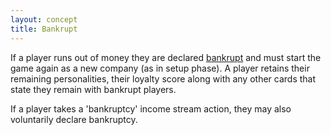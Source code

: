 ```yaml
---
layout: concept
title: Bankrupt
---
```



If a player runs out of money they are declared [bankrupt](concepts/bankrupt) and must start the game again as a new company (as in setup phase). A player retains their remaining personalities, their loyalty score along with any other cards that state they remain with bankrupt players.

If a player takes a 'bankruptcy' income stream action, they may also voluntarily declare bankruptcy.
